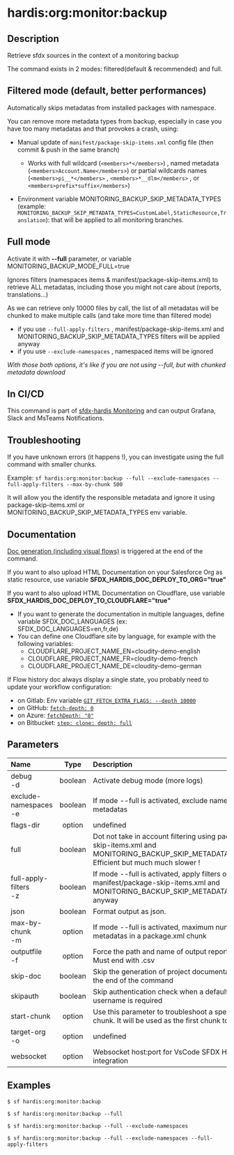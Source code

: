 <!-- This file has been generated with command 'sf hardis:doc:plugin:generate'. Please do not update it manually or it may be overwritten -->
# hardis:org:monitor:backup

## Description

Retrieve sfdx sources in the context of a monitoring backup

The command exists in 2 modes: filtered(default & recommended) and full.

## Filtered mode (default, better performances)

Automatically skips metadatas from installed packages with namespace.  

You can remove more metadata types from backup, especially in case you have too many metadatas and that provokes a crash, using:

- Manual update of `manifest/package-skip-items.xml` config file (then commit & push in the same branch)

  - Works with full wildcard (`<members>*</members>`) , named metadata (`<members>Account.Name</members>`) or partial wildcards names (`<members>pi__*</members>` , `<members>*__dlm</members>` , or `<members>prefix*suffix</members>`)

- Environment variable MONITORING_BACKUP_SKIP_METADATA_TYPES (example: `MONITORING_BACKUP_SKIP_METADATA_TYPES=CustomLabel,StaticResource,Translation`): that will be applied to all monitoring branches.

## Full mode

Activate it with **--full** parameter, or variable MONITORING_BACKUP_MODE_FULL=true

Ignores filters (namespaces items & manifest/package-skip-items.xml) to retrieve ALL metadatas, including those you might not care about (reports, translations...)

As we can retrieve only 10000 files by call, the list of all metadatas will be chunked to make multiple calls (and take more time than filtered mode)

- if you use `--full-apply-filters` , manifest/package-skip-items.xml and MONITORING_BACKUP_SKIP_METADATA_TYPES filters will be applied anyway
- if you use `--exclude-namespaces` , namespaced items will be ignored

_With those both options, it's like if you are not using --full, but with chunked metadata download_

## In CI/CD

This command is part of [sfdx-hardis Monitoring](https://sfdx-hardis.cloudity.com/salesforce-monitoring-metadata-backup/) and can output Grafana, Slack and MsTeams Notifications.

## Troubleshooting

If you have unknown errors (it happens !), you can investigate using the full command with smaller chunks.

Example: `sf hardis:org:monitor:backup --full --exclude-namespaces --full-apply-filters --max-by-chunk 500`

It will allow you the identify the responsible metadata and ignore it using package-skip-items.xml or MONITORING_BACKUP_SKIP_METADATA_TYPES env variable.

## Documentation

[Doc generation (including visual flows)](https://sfdx-hardis.cloudity.com/hardis/doc/project2markdown/) is triggered at the end of the command.

If you want to also upload HTML Documentation on your Salesforce Org as static resource, use variable **SFDX_HARDIS_DOC_DEPLOY_TO_ORG="true"**

If you want to also upload HTML Documentation on Cloudflare, use variable **SFDX_HARDIS_DOC_DEPLOY_TO_CLOUDFLARE="true"**

- If you want to generate the documentation in multiple languages, define variable SFDX_DOC_LANGUAGES (ex: SFDX_DOC_LANGUAGES=en,fr,de)
- You can define one Cloudflare site by language, for example with the following variables:
  - CLOUDFLARE_PROJECT_NAME_EN=cloudity-demo-english
  - CLOUDFLARE_PROJECT_NAME_FR=cloudity-demo-french
  - CLOUDFLARE_PROJECT_NAME_DE=cloudity-demo-german

If Flow history doc always display a single state, you probably need to update your workflow configuration:

- on Gitlab: Env variable [`GIT_FETCH_EXTRA_FLAGS: --depth 10000`](https://github.com/hardisgroupcom/sfdx-hardis/blob/main/defaults/monitoring/.gitlab-ci.yml#L11)
- on GitHub: [`fetch-depth: 0`](https://github.com/hardisgroupcom/sfdx-hardis/blob/main/defaults/monitoring/.github/workflows/org-monitoring.yml#L58)
- on Azure: [`fetchDepth: "0"`](https://github.com/hardisgroupcom/sfdx-hardis/blob/main/defaults/monitoring/azure-pipelines.yml#L39)
- on Bitbucket: [`step: clone: depth: full`](https://github.com/hardisgroupcom/sfdx-hardis/blob/main/defaults/monitoring/bitbucket-pipelines.yml#L18)


## Parameters

| Name                      |  Type   | Description                                                                                                                                | Default | Required | Options |
|:--------------------------|:-------:|:-------------------------------------------------------------------------------------------------------------------------------------------|:-------:|:--------:|:-------:|
| debug<br/>-d              | boolean | Activate debug mode (more logs)                                                                                                            |         |          |         |
| exclude-namespaces<br/>-e | boolean | If mode --full is activated, exclude namespaced metadatas                                                                                  |         |          |         |
| flags-dir                 | option  | undefined                                                                                                                                  |         |          |         |
| full                      | boolean | Dot not take in account filtering using package-skip-items.xml and MONITORING_BACKUP_SKIP_METADATA_TYPES. Efficient but much much slower ! |         |          |         |
| full-apply-filters<br/>-z | boolean | If mode --full is activated, apply filters of manifest/package-skip-items.xml and MONITORING_BACKUP_SKIP_METADATA_TYPES anyway             |         |          |         |
| json                      | boolean | Format output as json.                                                                                                                     |         |          |         |
| max-by-chunk<br/>-m       | option  | If mode --full is activated, maximum number of metadatas in a package.xml chunk                                                            |  3000   |          |         |
| outputfile<br/>-f         | option  | Force the path and name of output report file. Must end with .csv                                                                          |         |          |         |
| skip-doc                  | boolean | Skip the generation of project documentation at the end of the command                                                                     |         |          |         |
| skipauth                  | boolean | Skip authentication check when a default username is required                                                                              |         |          |         |
| start-chunk               | option  | Use this parameter to troubleshoot a specific chunk. It will be used as the first chunk to retrieve                                        |    1    |          |         |
| target-org<br/>-o         | option  | undefined                                                                                                                                  |         |          |         |
| websocket                 | option  | Websocket host:port for VsCode SFDX Hardis UI integration                                                                                  |         |          |         |

## Examples

```shell
$ sf hardis:org:monitor:backup
```

```shell
$ sf hardis:org:monitor:backup --full
```

```shell
$ sf hardis:org:monitor:backup --full --exclude-namespaces
```

```shell
$ sf hardis:org:monitor:backup --full --exclude-namespaces --full-apply-filters
```


